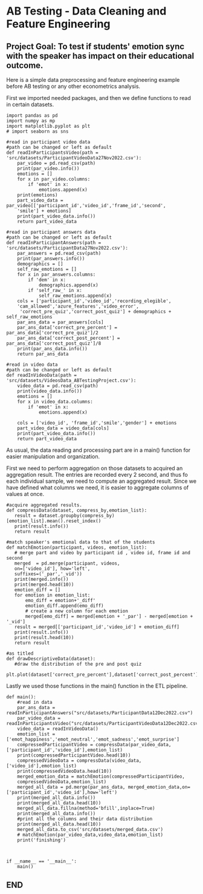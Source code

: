 # AB Testing - Data Cleaning and Feature Engineering

## Project Goal: To test if students' emotion sync with the speaker has impact on their educational outcome.

Here is a simple data preprocessing and feature engineering example before AB testing or any other econometrics analysis.

First we imported needed packages, and then we define functions to read in certain datasets.



```{python}
import pandas as pd
import numpy as mp
import matplotlib.pyplot as plt
# import seaborn as sns

#read in participant video data
#path can be changed or left as default
def readInParticipantsVideo(path = 'src/datasets/ParticipantVideoData27Nov2022.csv'):
    par_video = pd.read_csv(path)
    print(par_video.info())
    emotions = []
    for x in par_video.columns:
        if 'emot' in x:
            emotions.append(x)
    print(emotions)
    part_video_data = par_video[['participant_id','video_id','frame_id','second',
    'smile'] + emotions]
    print(part_video_data.info())
    return part_video_data

#read in participant answers data
#path can be changed or left as default
def readInParticipantAnswers(path = 'src/datasets/ParticipantData27Nov2022.csv'):
    par_answers = pd.read_csv(path)
    print(par_answers.info())
    demographics = []
    self_raw_emotions = []
    for x in par_answers.columns:
        if 'dem' in x:
            demographics.append(x)
        if 'self_raw_' in x:
            self_raw_emotions.append(x)
    cols = ['participant_id','video_id','recording_elegible',
    'cam_allowed','azure_features','video_error',
     'correct_pre_quiz','correct_post_quiz'] + demographics + self_raw_emotions
    par_ans_data = par_answers[cols]
    par_ans_data['correct_pre_percent'] = par_ans_data['correct_pre_quiz']/2
    par_ans_data['correct_post_percent'] = par_ans_data['correct_post_quiz']/8
    print(par_ans_data.info())
    return par_ans_data

#read in video data
#path can be changed or left as default
def readInVideoData(path = 'src/datasets/VideosData_ABTestingProject.csv'):
    video_data = pd.read_csv(path)
    print(video_data.info())
    emotions = []
    for x in video_data.columns:
        if 'emot' in x:
            emotions.append(x)
    
    cols = ['video_id', 'frame_id','smile','gender'] + emotions
    part_video_data = video_data[cols]
    print(part_video_data.info())
    return part_video_data
 ```
 As usual, the data reading and processing part are in a main() function for easier manipulation and organization.
 
 First we need to perform aggregation on those datasets to acquired an aggregation result. The entries are recorded every 2 second, and thus fo each individual sample, we need to compute an aggregated result. Since we have defined what columns we need, it is easier to aggregate columns of values at once.
 ```{python}
#acquire aggregated results.
def compressData(dataset, compress_by,emotion_list):
    result = dataset.groupby(compress_by)[emotion_list].mean().reset_index()
    print(result.info())
    return result

#match speaker's emotional data to that of the students
def matchEmotion(participant, videos, emotion_list):
    # merge part and video by participant id , video id, frame id and second
    merged  = pd.merge(participant, videos, 
    on=['video_id'], how='left',
    suffixes=('_par','_vid'))
    print(merged.info())
    print(merged.head(10))
    emotion_diff = []
    for emotion in emotion_list:
        emo_diff = emotion+'_diff'
        emotion_diff.append(emo_diff)
        # create a new column for each emotion
        merged[emo_diff] = merged[emotion + '_par'] - merged[emotion + '_vid']
    result = merged[['participant_id','video_id'] + emotion_diff]
    print(result.info())
    print(result.head(10))
    return result
    
#as titled
def drawDescriptiveData(dataset):
    #draw the distribution of the pre and post quiz
    plt.plot(dataset['correct_pre_percent'],dataset['correct_post_percent'],'o')

```
Lastly we used those functions in the main() function in the ETL pipeline.

```{python}
def main():
    #read in data
    par_ans_data = readInParticipantAnswers("src/datasets/ParticipantData12Dec2022.csv")
    par_video_data = readInParticipantsVideo("src/datasets/ParticipantVideoData12Dec2022.csv")
    video_data = readInVideoData()
    emotion_list = ['emot_happiness','emot_neutral','emot_sadness','emot_surprise']
    compressedParticipantVideo = compressData(par_video_data, ['participant_id','video_id'],emotion_list)
    print(compressedParticipantVideo.head(10))
    compressedVideoData = compressData(video_data, ['video_id'],emotion_list)
    print(compressedVideoData.head(10))
    merged_emotion_data = matchEmotion(compressedParticipantVideo,
    compressedVideoData,emotion_list)
    merged_all_data = pd.merge(par_ans_data, merged_emotion_data,on=['participant_id','video_id'],how='left')
    print(merged_all_data.info())
    print(merged_all_data.head(10))
    merged_all_data.fillna(method='bfill',inplace=True)
    print(merged_all_data.info())
    #print all the columns and their data distribution
    print(merged_all_data.head(10))
    merged_all_data.to_csv('src/datasets/merged_data.csv')
    # matchEmotion(par_video_data,video_data,emotion_list)
    print('finishing')



if __name__ == '__main__':
    main()
 ```

## END
